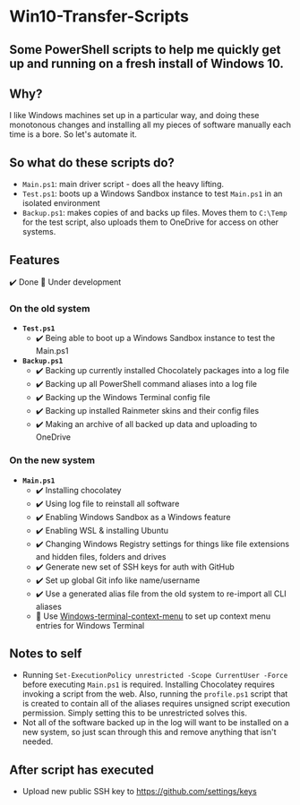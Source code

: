 # Win10-Transfer-Scripts

## Some PowerShell scripts to help me quickly get up and running on a fresh install of Windows 10.

## Why?

I like Windows machines set up in a particular way, and doing these monotonous changes and installing all my pieces of software manually each time is a bore. So let's automate it.

## So what do these scripts do?

- `Main.ps1`: main driver script - does all the heavy lifting.
- `Test.ps1`: boots up a Windows Sandbox instance to test `Main.ps1` in an isolated environment
- `Backup.ps1`: makes copies of and backs up files. Moves them to `C:\Temp` for the test script, also uploads them to OneDrive for access on other systems.

## Features

✔️ Done 🔧 Under development

### On the old system

- **`Test.ps1`**
  - ✔️ Being able to boot up a Windows Sandbox instance to test the Main.ps1
- **`Backup.ps1`**
  - ✔️ Backing up currently installed Chocolately packages into a log file
  - ✔️ Backing up all PowerShell command aliases into a log file
  - ✔️ Backing up the Windows Terminal config file
  - ✔️ Backing up installed Rainmeter skins and their config files
  - ✔️ Making an archive of all backed up data and uploading to OneDrive

### On the new system

- **`Main.ps1`**
  - ✔️ Installing chocolatey
  - ✔️ Using log file to reinstall all software
  - ✔️ Enabling Windows Sandbox as a Windows feature
  - ✔️ Enabling WSL & installing Ubuntu
  - ✔️ Changing Windows Registry settings for things like file extensions and hidden files, folders and drives
  - ✔️ Generate new set of SSH keys for auth with GitHub
  - ✔️ Set up global Git info like name/username
  - ✔️ Use a generated alias file from the old system to re-import all CLI aliases
  - 🔧 Use [Windows-terminal-context-menu](https://github.com/kerol2r20/Windows-terminal-context-menu) to set up context menu entries for Windows Terminal

## Notes to self

- Running `Set-ExecutionPolicy unrestricted -Scope CurrentUser -Force` before executing `Main.ps1` is required. Installing Chocolatey requires invoking a script from the web. Also, running the `profile.ps1` script that is created to contain all of the aliases requires unsigned script execution permission. Simply setting this to be unrestricted solves this.
- Not all of the software backed up in the log will want to be installed on a new system, so just scan through this and remove anything that isn't needed.

## After script has executed

- Upload new public SSH key to https://github.com/settings/keys
